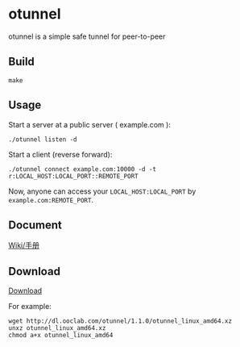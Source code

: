 # otunnel

otunnel is a simple safe tunnel for peer-to-peer

## Build

```
make
```

## Usage

Start a server at a public server ( example.com ):

```
./otunnel listen -d
```

Start a client (reverse forward):

```
./otunnel connect example.com:10000 -d -t r:LOCAL_HOST:LOCAL_PORT::REMOTE_PORT
```

Now, anyone can access your `LOCAL_HOST:LOCAL_PORT` by `example.com:REMOTE_PORT`.

## Document

[Wiki/手册](https://github.com/ooclab/otunnel/wiki)

## Download

[Download](http://dl.ooclab.com/otunnel/)

For example:

```
wget http://dl.ooclab.com/otunnel/1.1.0/otunnel_linux_amd64.xz
unxz otunnel_linux_amd64.xz
chmod a+x otunnel_linux_amd64
```
